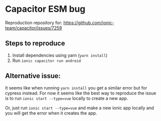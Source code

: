 # Capacitor ESM bug

Reproduction repository for: https://github.com/ionic-team/capacitor/issues/7259

## Steps to reproduce
1. Install dependencies using yarn (`yarn install`)
2. Run `ionic capacitor run android`

## Alternative issue:
It seems like when running `yarn install` you get a similar error but for cypress instead.
For now it seems like the best way to reproduce the issue is to run `ionic start --type=vue` locally to create a new app.


Or, just run `ionic start --type=vue` and make a new ionic app locally and you will get the error when it creates the app.
